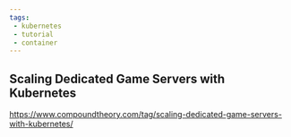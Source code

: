 ```yaml
---
tags:
 - kubernetes
 - tutorial
 - container
---
```


## Scaling Dedicated Game Servers with Kubernetes

https://www.compoundtheory.com/tag/scaling-dedicated-game-servers-with-kubernetes/